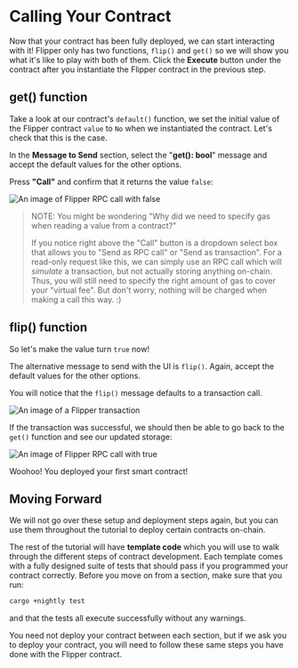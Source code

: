 Calling Your Contract
===

Now that your contract has been fully deployed, we can start interacting with it! Flipper only has
two functions, `flip()` and `get()` so we will show you what it's like to play with both of them.
Click the **Execute** button under the contract after you instantiate the Flipper contract in the
previous step.

## get() function

Take a look at our contract's `default()` function, we set the initial value of the Flipper contract
`value` to `No` when we instantiated the contract. Let's check that this is the case.

In the **Message to Send** section, select the "**get(): bool**" message and accept the default
values for the other options.

Press **"Call"** and confirm that it returns the value `false`:

![An image of Flipper RPC call with false](./assets/flipper-false.png)

> NOTE: You might be wondering "Why did we need to specify gas when reading a value from a contract?"
>
> If you notice right above the "Call" button is a dropdown select box that allows you to "Send as
RPC call" or "Send as transaction". For a read-only request like this, we can simply use an RPC call
which will _simulate_ a transaction, but not actually storing anything on-chain. Thus, you will still need to specify the right amount of gas to cover your "virtual fee". But don't worry, nothing will be charged when making a call this way. :)

## flip() function

So let's make the value turn `true` now!

The alternative message to send with the UI is `flip()`. Again, accept the default values for the other options.

You will notice that the `flip()` message defaults to a transaction call.

![An image of a Flipper transaction](./assets/send-as-transaction.png)

If the transaction was successful, we should then be able to go back to the `get()` function and see our updated storage:

![An image of Flipper RPC call with true](./assets/flipper-true.png)

Woohoo! You deployed your first smart contract!

## Moving Forward

We will not go over these setup and deployment steps again, but you can use them throughout the
tutorial to deploy certain contracts on-chain.

The rest of the tutorial will have **template code** which you will use to walk through the
different steps of contract development. Each template comes with a fully designed suite of tests
that should pass if you programmed your contract correctly. Before you move on from a section, make
sure that you run:

```bash
cargo +nightly test
```

and that the tests all execute successfully without any warnings.

You need not deploy your contract between each section, but if we ask you to deploy your contract,
you will need to follow these same steps you have done with the Flipper contract.
